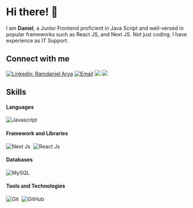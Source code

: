 # Hi there! 👋 

I am **Daniel**, a Junior Frontend proficient in Java Script and well-versed in popular frameworks such as React JS, and Next JS. Not just coding. I have experience as IT Support. 

## Connect with me

[![Linkedin: Ramdaniel Arya](https://img.shields.io/badge/-Ramdaniel%20Arya-blue?style=flat-square&logo=Linkedin&logoColor=white&link=https://www.linkedin.com/in/ramdanielarya/)](https://www.linkedin.com/in/ramdanielarya/)
<a href="mailto:daniel.aryass7@gmail.com"><img alt="Email" src="https://img.shields.io/badge/Email-daniel.aryass-blue?style=flat-square&logo=email"></a>
[![](https://komarev.com/ghpvc/?username=danielaryass&color=blue&label=Profile%20Views)](https://github.com/danielaryass/danielaryass)
[![](https://img.shields.io/github/followers/danielaryass?label=GitHub%20Followers)](https://github.com/danielaryass)

## Skills

#### Languages

![Javascript](https://img.shields.io/badge/Javascript-efd81a?style=for-the-badge&logo=javascript&logoColor=black)&nbsp;

#### Framework and Libraries

![Next Js](https://img.shields.io/badge/Next.Js-000?style=for-the-badge&logo=next.js&logoColor=white)&nbsp;
![React Js](https://img.shields.io/badge/React.Js-fff?style=for-the-badge&logo=react&logoColor=2f99ed)&nbsp;

#### Databases

![MySQL](https://img.shields.io/badge/MySQL-00000F?style=for-the-badge&logo=mysql&logoColor=white)&nbsp;

#### Tools and Technologies

![Git](https://img.shields.io/badge/GIT-E44C30?style=for-the-badge&logo=git&logoColor=white)&nbsp;
![GitHub](https://img.shields.io/badge/GitHub-000?style=for-the-badge&logo=github&logoColor=white)&nbsp;

